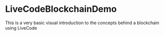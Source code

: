 # LiveCodeBlockchainDemo
This is a very basic visual introduction to the concepts behind a blockchain using LiveCode
